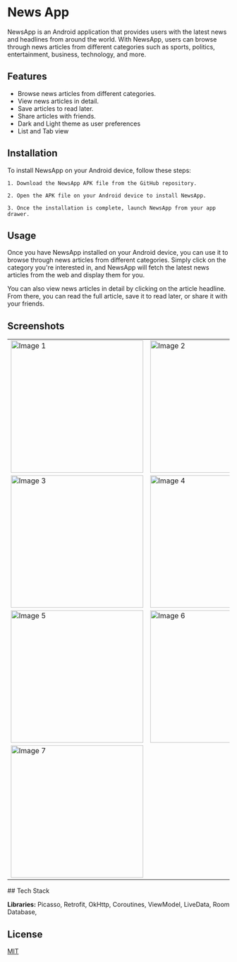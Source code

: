 
# News App

NewsApp is an Android application that provides users with the latest news and headlines from around the world. With NewsApp, users can browse through news articles from different categories such as sports, politics, entertainment, business, technology, and more.

## Features
- Browse news articles from different categories.
- View news articles in detail.
- Save articles to read later.
- Share articles with friends.
- Dark and Light theme as user preferences
- List and Tab view
## Installation
To install NewsApp on your Android device, follow these steps:

    1. Download the NewsApp APK file from the GitHub repository.

    2. Open the APK file on your Android device to install NewsApp.

    3. Once the installation is complete, launch NewsApp from your app drawer.



## Usage
Once you have NewsApp installed on your Android device, you can use it to browse through news articles from different categories. Simply click on the category you're interested in, and NewsApp will fetch the latest news articles from the web and display them for you.

You can also view news articles in detail by clicking on the article headline. From there, you can read the full article, save it to read later, or share it with your friends.

## Screenshots

<table>
  <tr>
    <td><img src="https://user-images.githubusercontent.com/60837727/229924081-cf672127-6999-4ada-a47d-a0cce0dc22d0.jpeg" width="300" alt="Image 1"></td>
    <td><img src="https://user-images.githubusercontent.com/60837727/229924150-71ad59b0-884d-45fb-8911-7f4c1b5877bb.jpeg" width="300" alt="Image 2"></td>
  </tr>
  <tr>
    <td><img src="https://user-images.githubusercontent.com/60837727/229924156-0ce61ea1-edd1-4233-b12c-d7dbae71a210.jpeg" width="300" alt="Image 3"></td>
    <td><img src="https://user-images.githubusercontent.com/60837727/229924159-8054b59d-891c-4bdb-b2de-db9a539adf56.jpeg" width="300" alt="Image 4"></td>
  </tr>
  <tr>
    <td><img src="https://user-images.githubusercontent.com/60837727/229924164-1e33a65d-9d67-4392-85ff-02b76d2efee1.jpeg" width="300" alt="Image 5"></td>
    <td><img src="https://user-images.githubusercontent.com/60837727/229924137-06beefc2-33bf-4f86-88aa-32cc0cc17126.jpeg" width="300" alt="Image 6"></td>
  </tr>
  <tr>
    <td><img src="https://user-images.githubusercontent.com/60837727/229924171-2b6fd6c0-bfe1-4104-a280-c43c16e95df9.jpeg" width="300" alt="Image 7"></td>
  </tr>
</table>
## Tech Stack

**Libraries:** Picasso, Retrofit, OkHttp, Coroutines, ViewModel, LiveData, Room Database, 



## License
[MIT](https://choosealicense.com/licenses/mit/)

